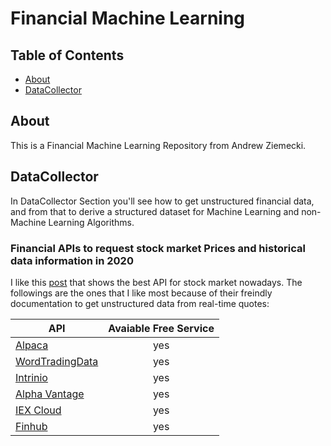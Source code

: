 # Financial Machine Learning

## Table of Contents

- [About](#about)
- [DataCollector](#datacollector)

## About <a name = "about"></a>

This is a Financial Machine Learning Repository from Andrew Ziemecki.

## DataCollector  <a name = "datacollector"></a>

In DataCollector Section you'll see how to get unstructured financial data, and from that to derive a structured dataset for Machine Learning and non-Machine Learning Algorithms.

### Financial APIs to request stock market Prices and historical data information in 2020 <a name = "apis"></a>

I like this [post](https://towardsdatascience.com/the-ultimate-guide-to-stock-market-apis-for-2020-1de6f55adbb) that shows the best API for stock market nowadays. The followings are the ones that I like most because of their freindly documentation to get unstructured data from real-time quotes: 

| API        | Avaiable Free Service |
| ------------- |:-------------:|
| [Alpaca](https://docs.alpaca.markets/)  | yes |
| [WordTradingData](https://www.worldtradingdata.com/documentation)      | yes |
| [Intrinio](https://docs.intrinio.com/documentation/api_v2/limits) | yes |
| [Alpha Vantage](https://www.alphavantage.co) | yes |
| [IEX Cloud](https://www.iexcloud.io/api/#introduction) | yes |
| [Finhub](https://finnhub.io/) | yes |
